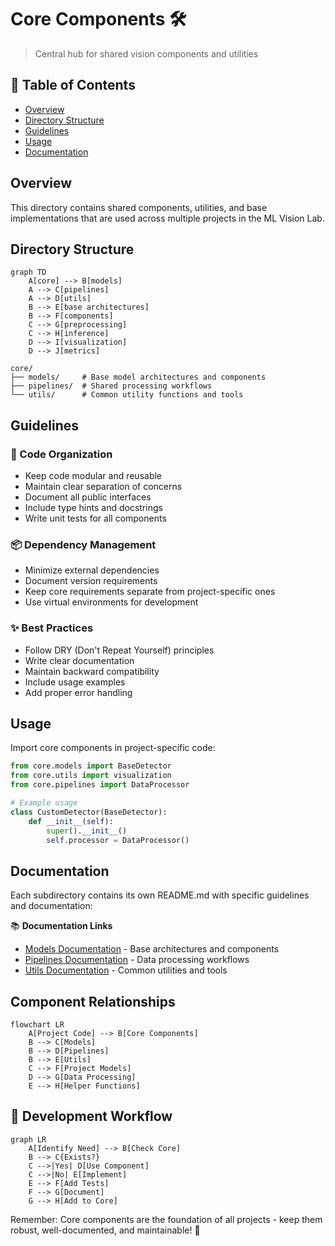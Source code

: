 # Core Components 🛠️

> Central hub for shared vision components and utilities

## 📑 Table of Contents

- [Overview](#overview)
- [Directory Structure](#directory-structure)
- [Guidelines](#guidelines)
- [Usage](#usage)
- [Documentation](#documentation)

## Overview

This directory contains shared components, utilities, and base implementations that are used across multiple projects in the ML Vision Lab.

## Directory Structure

```mermaid
graph TD
    A[core] --> B[models]
    A --> C[pipelines]
    A --> D[utils]
    B --> E[base architectures]
    B --> F[components]
    C --> G[preprocessing]
    C --> H[inference]
    D --> I[visualization]
    D --> J[metrics]
```

```
core/
├── models/     # Base model architectures and components
├── pipelines/  # Shared processing workflows
└── utils/      # Common utility functions and tools
```

## Guidelines

### 🔧 Code Organization

- Keep code modular and reusable
- Maintain clear separation of concerns
- Document all public interfaces
- Include type hints and docstrings
- Write unit tests for all components

### 📦 Dependency Management

- Minimize external dependencies
- Document version requirements
- Keep core requirements separate from project-specific ones
- Use virtual environments for development

### ✨ Best Practices

- Follow DRY (Don't Repeat Yourself) principles
- Write clear documentation
- Maintain backward compatibility
- Include usage examples
- Add proper error handling

## Usage

Import core components in project-specific code:

```python
from core.models import BaseDetector
from core.utils import visualization
from core.pipelines import DataProcessor

# Example usage
class CustomDetector(BaseDetector):
    def __init__(self):
        super().__init__()
        self.processor = DataProcessor()
```

## Documentation

Each subdirectory contains its own README.md with specific guidelines and documentation:

📚 **Documentation Links**

- [Models Documentation](models/README.md) - Base architectures and components
- [Pipelines Documentation](pipelines/README.md) - Data processing workflows
- [Utils Documentation](utils/README.md) - Common utilities and tools

## Component Relationships

```mermaid
flowchart LR
    A[Project Code] --> B[Core Components]
    B --> C[Models]
    B --> D[Pipelines]
    B --> E[Utils]
    C --> F[Project Models]
    D --> G[Data Processing]
    E --> H[Helper Functions]
```

## 🔄 Development Workflow

```mermaid
graph LR
    A[Identify Need] --> B[Check Core]
    B --> C{Exists?}
    C -->|Yes| D[Use Component]
    C -->|No| E[Implement]
    E --> F[Add Tests]
    F --> G[Document]
    G --> H[Add to Core]
```

Remember: Core components are the foundation of all projects - keep them robust, well-documented, and maintainable! 💪
